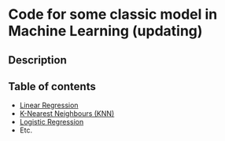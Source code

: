 # Code for some classic model in Machine Learning (updating)

## Description

## Table of contents
- [Linear Regression]()
- [K-Nearest Neighbours (KNN)]()
- [Logistic Regression]()
- Etc.
